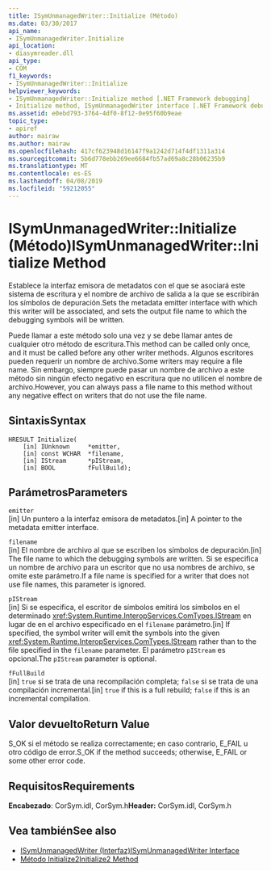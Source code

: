 ```yaml
---
title: ISymUnmanagedWriter::Initialize (Método)
ms.date: 03/30/2017
api_name:
- ISymUnmanagedWriter.Initialize
api_location:
- diasymreader.dll
api_type:
- COM
f1_keywords:
- ISymUnmanagedWriter::Initialize
helpviewer_keywords:
- ISymUnmanagedWriter::Initialize method [.NET Framework debugging]
- Initialize method, ISymUnmanagedWriter interface [.NET Framework debugging]
ms.assetid: e0ebd793-3764-4df0-8f12-0e95f60b9eae
topic_type:
- apiref
author: mairaw
ms.author: mairaw
ms.openlocfilehash: 417cf623948d16147f9a1242d714f4df1311a314
ms.sourcegitcommit: 5b6d778ebb269ee6684fb57ad69a8c28b06235b9
ms.translationtype: MT
ms.contentlocale: es-ES
ms.lasthandoff: 04/08/2019
ms.locfileid: "59212055"
---
```

# <a name="isymunmanagedwriterinitialize-method"></a><span data-ttu-id="8fe7c-102">ISymUnmanagedWriter::Initialize (Método)</span><span class="sxs-lookup"><span data-stu-id="8fe7c-102">ISymUnmanagedWriter::Initialize Method</span></span>
<span data-ttu-id="8fe7c-103">Establece la interfaz emisora de metadatos con el que se asociará este sistema de escritura y el nombre de archivo de salida a la que se escribirán los símbolos de depuración.</span><span class="sxs-lookup"><span data-stu-id="8fe7c-103">Sets the metadata emitter interface with which this writer will be associated, and sets the output file name to which the debugging symbols will be written.</span></span>  
  
 <span data-ttu-id="8fe7c-104">Puede llamar a este método solo una vez y se debe llamar antes de cualquier otro método de escritura.</span><span class="sxs-lookup"><span data-stu-id="8fe7c-104">This method can be called only once, and it must be called before any other writer methods.</span></span> <span data-ttu-id="8fe7c-105">Algunos escritores pueden requerir un nombre de archivo.</span><span class="sxs-lookup"><span data-stu-id="8fe7c-105">Some writers may require a file name.</span></span> <span data-ttu-id="8fe7c-106">Sin embargo, siempre puede pasar un nombre de archivo a este método sin ningún efecto negativo en escritura que no utilicen el nombre de archivo.</span><span class="sxs-lookup"><span data-stu-id="8fe7c-106">However, you can always pass a file name to this method without any negative effect on writers that do not use the file name.</span></span>  
  
## <a name="syntax"></a><span data-ttu-id="8fe7c-107">Sintaxis</span><span class="sxs-lookup"><span data-stu-id="8fe7c-107">Syntax</span></span>  
  
```  
HRESULT Initialize(  
    [in] IUnknown     *emitter,  
    [in] const WCHAR  *filename,  
    [in] IStream      *pIStream,  
    [in] BOOL         fFullBuild);  
```  
  
## <a name="parameters"></a><span data-ttu-id="8fe7c-108">Parámetros</span><span class="sxs-lookup"><span data-stu-id="8fe7c-108">Parameters</span></span>  
 `emitter`  
 <span data-ttu-id="8fe7c-109">[in] Un puntero a la interfaz emisora de metadatos.</span><span class="sxs-lookup"><span data-stu-id="8fe7c-109">[in] A pointer to the metadata emitter interface.</span></span>  
  
 `filename`  
 <span data-ttu-id="8fe7c-110">[in] El nombre de archivo al que se escriben los símbolos de depuración.</span><span class="sxs-lookup"><span data-stu-id="8fe7c-110">[in] The file name to which the debugging symbols are written.</span></span> <span data-ttu-id="8fe7c-111">Si se especifica un nombre de archivo para un escritor que no usa nombres de archivo, se omite este parámetro.</span><span class="sxs-lookup"><span data-stu-id="8fe7c-111">If a file name is specified for a writer that does not use file names, this parameter is ignored.</span></span>  
  
 `pIStream`  
 <span data-ttu-id="8fe7c-112">[in] Si se especifica, el escritor de símbolos emitirá los símbolos en el determinado <xref:System.Runtime.InteropServices.ComTypes.IStream> en lugar de en el archivo especificado en el `filename` parámetro.</span><span class="sxs-lookup"><span data-stu-id="8fe7c-112">[in] If specified, the symbol writer will emit the symbols into the given <xref:System.Runtime.InteropServices.ComTypes.IStream> rather than to the file specified in the `filename` parameter.</span></span> <span data-ttu-id="8fe7c-113">El parámetro `pIStream` es opcional.</span><span class="sxs-lookup"><span data-stu-id="8fe7c-113">The `pIStream` parameter is optional.</span></span>  
  
 `fFullBuild`  
 <span data-ttu-id="8fe7c-114">[in] `true` si se trata de una recompilación completa; `false` si se trata de una compilación incremental.</span><span class="sxs-lookup"><span data-stu-id="8fe7c-114">[in] `true` if this is a full rebuild; `false` if this is an incremental compilation.</span></span>  
  
## <a name="return-value"></a><span data-ttu-id="8fe7c-115">Valor devuelto</span><span class="sxs-lookup"><span data-stu-id="8fe7c-115">Return Value</span></span>  
 <span data-ttu-id="8fe7c-116">S_OK si el método se realiza correctamente; en caso contrario, E_FAIL u otro código de error.</span><span class="sxs-lookup"><span data-stu-id="8fe7c-116">S_OK if the method succeeds; otherwise, E_FAIL or some other error code.</span></span>  
  
## <a name="requirements"></a><span data-ttu-id="8fe7c-117">Requisitos</span><span class="sxs-lookup"><span data-stu-id="8fe7c-117">Requirements</span></span>  
 <span data-ttu-id="8fe7c-118">**Encabezado**: CorSym.idl, CorSym.h</span><span class="sxs-lookup"><span data-stu-id="8fe7c-118">**Header:** CorSym.idl, CorSym.h</span></span>  
  
## <a name="see-also"></a><span data-ttu-id="8fe7c-119">Vea también</span><span class="sxs-lookup"><span data-stu-id="8fe7c-119">See also</span></span>

- [<span data-ttu-id="8fe7c-120">ISymUnmanagedWriter (Interfaz)</span><span class="sxs-lookup"><span data-stu-id="8fe7c-120">ISymUnmanagedWriter Interface</span></span>](../../../../docs/framework/unmanaged-api/diagnostics/isymunmanagedwriter-interface.md)
- [<span data-ttu-id="8fe7c-121">Método Initialize2</span><span class="sxs-lookup"><span data-stu-id="8fe7c-121">Initialize2 Method</span></span>](../../../../docs/framework/unmanaged-api/diagnostics/isymunmanagedwriter-initialize2-method.md)
